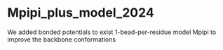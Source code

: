 # Mpipi_plus_model_2024
We added bonded potentials to exist 1-bead-per-residue model Mpipi to improve the backbone conformations

